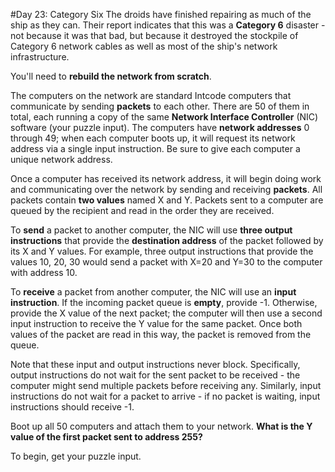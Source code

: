 #Day 23: Category Six
The droids have finished repairing as much of the ship as they can. Their report indicates that this was a 
**Category 6** disaster - not because it was that bad, but because it destroyed the stockpile of Category 6 network 
cables as well as most of the ship's network infrastructure.

You'll need to **rebuild the network from scratch**.

The computers on the network are standard Intcode computers that communicate by sending **packets** to each other. 
There are 50 of them in total, each running a copy of the same **Network Interface Controller** (NIC) software 
(your puzzle input). The computers have **network addresses** 0 through 49; when each computer boots up, it will 
request its network address via a single input instruction. Be sure to give each computer a unique network address.

Once a computer has received its network address, it will begin doing work and communicating over the network by 
sending and receiving **packets**. All packets contain **two values** named X and Y. Packets sent to a computer are queued 
by the recipient and read in the order they are received.

To **send** a packet to another computer, the NIC will use **three output instructions** that provide the **destination 
address** of the packet followed by its X and Y values. For example, three output instructions that provide the 
values 10, 20, 30 would send a packet with X=20 and Y=30 to the computer with address 10.

To **receive** a packet from another computer, the NIC will use an **input instruction**. If the incoming packet queue is 
**empty**, provide -1. Otherwise, provide the X value of the next packet; the computer will then use a second input 
instruction to receive the Y value for the same packet. Once both values of the packet are read in this way, 
the packet is removed from the queue.

Note that these input and output instructions never block. Specifically, output instructions do not wait for 
the sent packet to be received - the computer might send multiple packets before receiving any. Similarly, 
input instructions do not wait for a packet to arrive - if no packet is waiting, input instructions should receive -1.

Boot up all 50 computers and attach them to your network. **What is the Y value of the first packet sent to address 255?**

To begin, get your puzzle input.